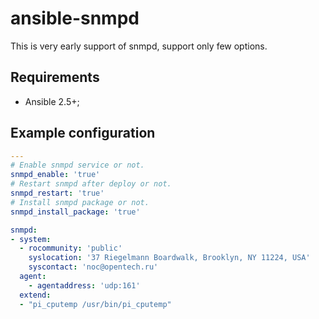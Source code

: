# ansible-snmpd

This is very early support of snmpd, support only few options.

## Requirements

* Ansible 2.5+;

## Example configuration

```yaml
---
# Enable snmpd service or not.
snmpd_enable: 'true'
# Restart snmpd after deploy or not.
snmpd_restart: 'true'
# Install snmpd package or not.
snmpd_install_package: 'true'

snmpd:
- system:
  - rocommunity: 'public'
    syslocation: '37 Riegelmann Boardwalk, Brooklyn, NY 11224, USA'
    syscontact: 'noc@opentech.ru'
  agent:
    - agentaddress: 'udp:161'
  extend:
  - "pi_cputemp /usr/bin/pi_cputemp"
```
